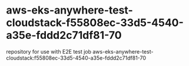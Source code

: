 # aws-eks-anywhere-test-cloudstack-f55808ec-33d5-4540-a35e-fddd2c71df81-70
repository for use with E2E test job aws-eks-anywhere-test-cloudstack:f55808ec-33d5-4540-a35e-fddd2c71df81-70
